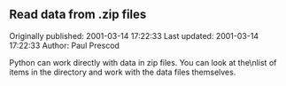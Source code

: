 ## Read data from .zip files 
Originally published: 2001-03-14 17:22:33 
Last updated: 2001-03-14 17:22:33 
Author: Paul Prescod 
 
Python can work directly with data in zip files. You can look at the\nlist of items in the directory and work with the data files themselves.
